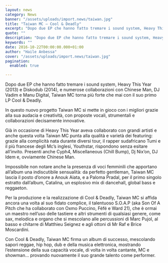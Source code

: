 ```yaml
---
layout: news
category: News
banner: "/assets/uploads/import.news/taiwan.jpg"
title: "Taiwan MC – Cool & Deadly"
excerpt: "Dopo due EP che hanno fatto tremare i sound system, Heavy This Year (2013) e Diskodub (2014), e numerose collaborazioni con Chinese Man, DJ Vadim e Manu Digital, Taiwan MC torna più forte che mai con il suo primo LP Cool & Deadly. In questo nuovo progetto Taiwan MC si mette in gioco con i [&hellip"
quote: ""
description: "Dopo due EP che hanno fatto tremare i sound system, Heavy This Year (2013) e Diskodub (2014), e numerose collaborazioni con Chinese Man, DJ Vadim e Manu Digital, Taiwan MC torna più forte che mai con il suo primo LP Cool & Deadly. In questo nuovo progetto Taiwan MC si mette in gioco con i [&hellip"
keywords: ""
date: 2016-10-22T00:00:00.000+01:00
author: "Haile Anbessa"
cover: "/assets/uploads/import.news/taiwan.jpg"
pagination:
  enabled: true

---
```


Dopo due EP che hanno fatto tremare i sound system, Heavy This Year (2013) e Diskodub (2014), e numerose collaborazioni con Chinese Man, DJ Vadim e Manu Digital, Taiwan MC torna più forte che mai con il suo primo LP Cool & Deadly.

In questo nuovo progetto Taiwan MC si mette in gioco con i migliori grazie alla sua audacia e creatività, con proposte vocali, strumentali e collaborazioni decisamente innovative.

Già in occasione di Heavy This Year aveva collaborato con grandi artisti e anche questa volta Taiwan MC punta alla qualità e varietà dei featuring: grazie alla complicità nata durante diversi tour, il rapper sudafricano Tumi e il più francese degli Mc’s inglesi, Youthstar, rispondono senza esitare all’invito. Presenti anche Cyph4, Miscellaneous (Chill Bump), Dj Nix’on, DJ Idem e, ovviamente Chinese Man.

Impossibile non notare anche la presenza di voci femminili che apportano all’album una indiscutibile sensualità: da perfetto gentleman, Taiwan MC lascia il posto d’onore a Anouk Aiata, e a Paloma Pradal, per il primo singolo estratto dall’album, Catalina, un esplosivo mix di dancehall, global bass e reggaeton.

Per la produzione e la realizzazione di Cool & Deadly, Taiwan MC si affida ancora una volta al suo fidato complice, il talentuoso S.O.A.P (aka Son Of A Pitch che ha collaborato con Oxmo Puccino, Féfé e Ward 21), che è ormai un maestro nell’uso delle tastiere e altri strumenti di qualsiasi genere, come sax, melodica e organo che si mescolano alle percussioni di Marc Pujol, al basso e chitarre di Matthieu Seignez e agli ottoni di Mr Raf e Brice Moscardini.

Con Cool & Deadly, Taiwan MC firma un album di successo, mescolando sapori reggae, hip hop, dub e della musica elettronica, mostrando l’estensione della sua capacità vocale, di volta in volta cantante, MC e showman… provando nuovamente il suo grande talento come performer.